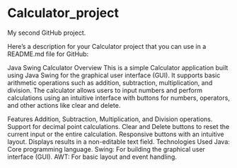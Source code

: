 # Calculator_project
My second GitHub project. 

Here’s a description for your Calculator project that you can use in a README.md file for GitHub:

Java Swing Calculator
Overview
This is a simple Calculator application built using Java Swing for the graphical user interface (GUI). It supports basic arithmetic operations such as addition, subtraction, multiplication, and division. The calculator allows users to input numbers and perform calculations using an intuitive interface with buttons for numbers, operators, and other actions like clear and delete.

Features
Addition, Subtraction, Multiplication, and Division operations.
Support for decimal point calculations.
Clear and Delete buttons to reset the current input or the entire calculation.
Responsive buttons with an intuitive layout.
Displays results in a non-editable text field.
Technologies Used
Java: Core programming language.
Swing: For building the graphical user interface (GUI).
AWT: For basic layout and event handling.

